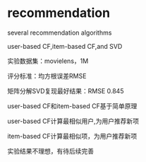 # recommendation
several recommendation algorithms

user-based CF,item-based CF,and SVD


实验数据集：movielens，1M

评分标准：均方根误差RMSE


矩阵分解SVD复现最好结果：RMSE 0.845

user-based CF和item-based CF基于简单原理

user-based CF计算最相似用户,为用户推荐新项

item-based CF计算最相似项，为用户推荐新项

实验结果不理想，有待后续完善
